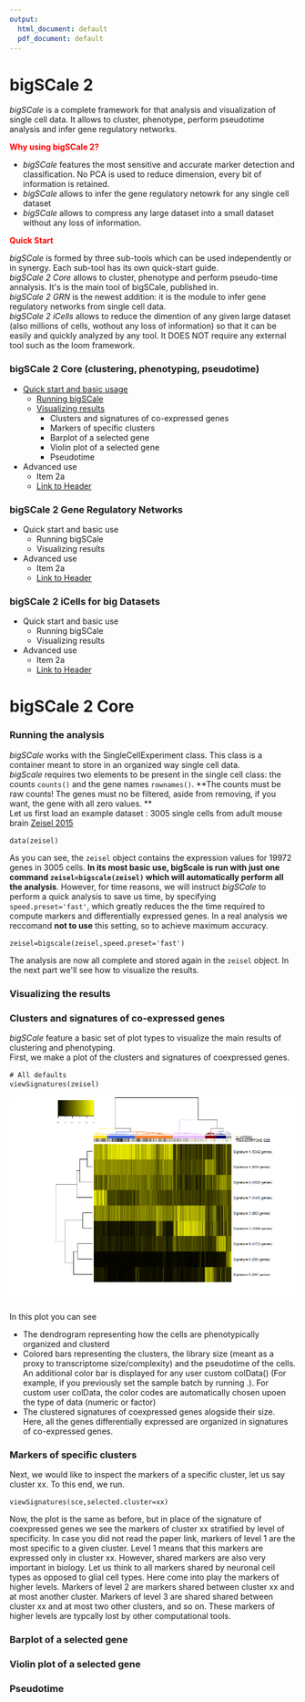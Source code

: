 ```yaml
---
output:
  html_document: default
  pdf_document: default
---
```



# **bigSCale 2**

*bigSCale* is a complete framework for that analysis and visualization of single cell data. It allows to cluster, phenotype, perform pseudotime analysis and infer gene regulatory networks. 

<span style="color:red">**Why using bigSCale 2?**</span>

*  *bigSCale* features the most sensitive and accurate marker detection and classification. No PCA is used to reduce dimension, every bit of information is retained.
*  *bigSCale* allows to infer the gene regulatory netowrk for any single cell dataset
*  *bigSCale* allows to compress any large dataset into a small dataset without any loss of information.

<span style="color:red">**Quick Start**</span>

*bigSCale* is formed by three sub-tools which can be used independently or in synergy. Each sub-tool has its own quick-start guide.<br />
*bigSCale 2 Core* allows to cluster, phenotype and perform pseudo-time annalysis. It's is the main tool of bigSCale, published in.<br />
*bigSCale 2 GRN* is the newest addition: it is the module to infer gene regulatory networks from single cell data.<br />
*bigSCale 2 iCells* allows to reduce the dimention of any given large dataset (also millions of cells, wothout any loss of information) so that it can be easily and quickly analyzed by any tool. It DOES NOT require any external tool such as the loom framework.





### bigSCale 2 Core (clustering, phenotyping, pseudotime)

* [Quick start and basic usage](#bigscale-2-core) 
    + [Running bigSCale](#running-the-analysis)
    + [Visualizing results](#visualizing-the-results)
        - Clusters and  signatures of co-expressed genes
        - Markers of specific clusters
        - Barplot of a selected gene
        - Violin plot of a selected gene
        - Pseudotime
* Advanced use
    + Item 2a
    + [Link to Header](#the-header)
    

### bigSCale 2 Gene Regulatory Networks

* Quick start and basic use
    + Running bigSCale
    + Visualizing results
* Advanced use
    + Item 2a
    + [Link to Header](#the-header)
    

### bigSCale 2 iCells for big Datasets

* Quick start and basic use
    + Running bigSCale
    + Visualizing results
* Advanced use
    + Item 2a
    + [Link to Header](#the-header)



# **bigSCale 2 Core**

### **Running the analysis**

*bigSCale* works with the SingleCellExperiment class. This class is a container meant to store in an organized way single cell data.<br />
*bigScale* requires two elements to be present in the single cell class: the counts `counts()` and the gene names `rownames()`. **The counts must be raw counts! The genes must no be filtered, aside from removing, if you want, the gene with all zero values. **<br />
Let us first load an example dataset : 3005 single cells from adult mouse brain [Zeisel 2015](http://science.sciencemag.org/content/347/6226/1138.abstract)


```{r}
data(zeisel)
``` 


As you can see, the `zeisel` object contains the expression values for 19972 genes in 3005 cells. **In its most basic use, bigScale is run with just one command `zeisel=bigscale(zeisel)` which will automatically perform all the analysis**. However, for time reasons, we will instruct *bigSCale* to perform a quick analysis to save us time, by specifying `speed.preset='fast'`, which greatly reduces the the time required to compute  markers and differentially expressed genes. In a real analysis we reccomand **not to use** this setting, so to achieve maximum accuracy.

```{r,echo=TRUE, fig.keep='all'}
zeisel=bigscale(zeisel,speed.preset='fast') 
``` 

The analysis are now all complete and stored again in the `zeisel` object. In the next part we'll see how to visualize the results.



### **Visualizing the results**

### Clusters and  signatures of co-expressed genes

*bigSCale* feature a basic set of plot types to visualize the main results of clustering and phenotyping.<br />
First, we make a plot of the clusters and signatures of coexpressed genes.



```{r}
# All defaults
viewSignatures(zeisel)
```

![Caption for the picture.](figures/viewsignatures.png)

In this plot you can see

+ The dendrogram representing how the cells are phenotypically organized and clusterd
+ Colored bars representing the clusters, the library size (meant as a proxy to transcriptome size/complexity) and the pseudotime of the cells. An additional color bar is displayed for any user custom colData() (For example, if you previously set the sample batch by running .). For custom user colData, the color codes are automatically chosen upoen the type of data (numeric or factor) 
+ The clustered signatures of coexpressed genes alogside their size. Here, all the genes differentially expressed are organized in signatures of co-expressed genes.




### Markers of specific clusters


Next, we would like to inspect the markers of a specific cluster, let us say cluster xx. To this end, we run.

```{r}
viewSignatures(sce,selected.cluster=xx) 
``` 

Now, the plot is the same as before, but in place of the signature of coexpressed genes we see the markers of cluster xx stratified by level of specificity. In case you did not read the paper link, markers of level 1 are the most specific to a given cluster. Level 1 means that this markers are expressed only in cluster xx. However, shared markers are also very important in biology. Let us think to all markers shared by neuronal cell types as opposed to glial cell types. Here come into play the markers of higher levels. Markers of level 2 are markers shared between cluster xx and at most another cluster. Markers of level 3 are shared shared between cluster xx and at most two other clusters, and so on. These markers of higher levels are typcally lost by other computational tools.


### Barplot of a selected gene



### Violin plot of a selected gene




### Pseudotime


